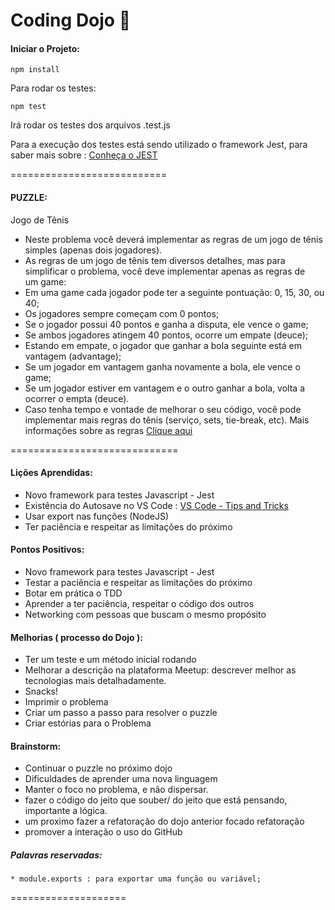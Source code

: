 
# Coding Dojo :mount_fuji:
#### Iniciar o Projeto:

```npm install```

Para rodar os testes:

```npm test```

Irá rodar os testes dos arquivos <arquivo>.test.js

Para a execução dos testes está sendo utilizado o framework Jest, para saber mais sobre :
[Conheça o JEST](https://jestjs.io/ "Clique e acesse agora!")


===========================

#### PUZZLE:

Jogo de Tênis

* Neste problema você deverá implementar as regras de um jogo de tênis simples (apenas dois jogadores).
* As regras de um jogo de tênis tem diversos detalhes, mas para simplificar o problema, você deve implementar apenas as regras de um game:
* Em uma game cada jogador pode ter a seguinte pontuação: 0, 15, 30, ou 40;
* Os jogadores sempre começam com 0 pontos;
* Se o jogador possui 40 pontos e ganha a disputa, ele vence o game;
* Se ambos jogadores atingem 40 pontos, ocorre um empate (deuce);
* Estando em empate, o jogador que ganhar a bola seguinte está em vantagem (advantage);
* Se um jogador em vantagem ganha novamente a bola, ele vence o game;
* Se um jogador estiver em vantagem e o outro ganhar a bola, volta a ocorrer o empta (deuce).
* Caso tenha tempo e vontade de melhorar o seu código, você pode implementar mais regras do tênis (serviço, sets, tie-break, etc). Mais informações sobre as regras [Clique aqui](http://pt.wikipedia.org/wiki/T%C3%A9nis)


=============================

#### Lições Aprendidas:

* Novo framework para testes Javascript - Jest
* Existência do Autosave no VS Code : [VS Code - Tips and Tricks](https://code.visualstudio.com/docs/getstarted/tips-and-tricks)
* Usar export nas funções (NodeJS)
* Ter paciência e respeitar as limitações do próximo

#### Pontos Positivos:

* Novo framework para testes Javascript - Jest
* Testar a paciência e respeitar as limitações do próximo
* Botar em prática o TDD
* Aprender a ter paciência, respeitar o código dos outros
* Networking com pessoas que buscam o mesmo propósito

#### Melhorias ( processo do Dojo ):

* Ter um teste e um método inicial rodando
* Melhorar a descrição na plataforma Meetup: descrever melhor as tecnologias mais detalhadamente.
* Snacks!
* Imprimir o problema
* Criar um passo a passo para resolver o puzzle
* Criar estórias para o Problema

#### Brainstorm:
   * Continuar o puzzle no próximo dojo
   * Dificuldades de aprender uma nova linguagem
   * Manter o foco no problema, e não dispersar.
   * fazer o código do jeito que souber/ do jeito que está pensando, importante a lógica.
   * um proximo fazer a refatoração do dojo anterior focado refatoração 
   * promover a interação o uso do GitHub  

##### Palavras reservadas:
    * module.exports : para exportar uma função ou variável;
    
====================

